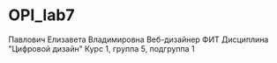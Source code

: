 # OPI_lab7
Павлович
Елизавета
Владимировна
Веб-дизайнер
ФИТ
Дисциплина "Цифровой дизайн"
Курс 1, группа 5, подгруппа 1 
